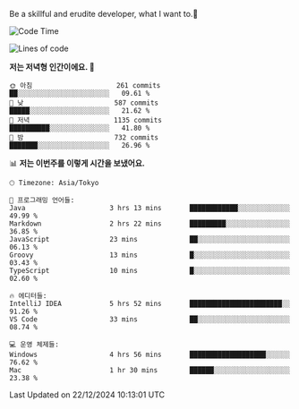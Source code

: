 Be a skillful and erudite developer, what I want to.👶

<!--START_SECTION:waka-->
![Code Time](http://img.shields.io/badge/Code%20Time-1%2C480%20hrs%204%20mins-blue)

![Lines of code](https://img.shields.io/badge/%EC%A0%80%EB%8A%94%20%EC%97%AC%ED%83%9C%EA%B9%8C%EC%A7%80%20-918.3%20thousand%20%EC%A4%84%EC%9D%98%20%EC%BD%94%EB%93%9C%EB%A5%BC%20%EC%9E%91%EC%84%B1%ED%96%88%EC%96%B4%EC%9A%94.-blue)

**저는 저녁형 인간이에요. 🦉** 

```text
🌞 아침                     261 commits         ██░░░░░░░░░░░░░░░░░░░░░░░   09.61 % 
🌆 낮　                     587 commits         █████░░░░░░░░░░░░░░░░░░░░   21.62 % 
🌃 저녁                     1135 commits        ██████████░░░░░░░░░░░░░░░   41.80 % 
🌙 밤　                     732 commits         ███████░░░░░░░░░░░░░░░░░░   26.96 % 
```


📊 **저는 이번주를 이렇게 시간을 보냈어요.** 

```text
🕑︎ Timezone: Asia/Tokyo

💬 프로그래밍 언어들: 
Java                     3 hrs 13 mins       ████████████░░░░░░░░░░░░░   49.99 % 
Markdown                 2 hrs 22 mins       █████████░░░░░░░░░░░░░░░░   36.85 % 
JavaScript               23 mins             ██░░░░░░░░░░░░░░░░░░░░░░░   06.13 % 
Groovy                   13 mins             █░░░░░░░░░░░░░░░░░░░░░░░░   03.43 % 
TypeScript               10 mins             █░░░░░░░░░░░░░░░░░░░░░░░░   02.60 % 

🔥 에디터들: 
IntelliJ IDEA            5 hrs 52 mins       ███████████████████████░░   91.26 % 
VS Code                  33 mins             ██░░░░░░░░░░░░░░░░░░░░░░░   08.74 % 

💻 운영 체제들: 
Windows                  4 hrs 56 mins       ███████████████████░░░░░░   76.62 % 
Mac                      1 hr 30 mins        ██████░░░░░░░░░░░░░░░░░░░   23.38 % 
```


 Last Updated on 22/12/2024 10:13:01 UTC
<!--END_SECTION:waka-->
